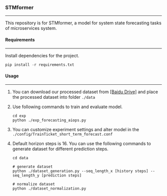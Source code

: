 ### STMformer

---

This repository is for STMformer, a model for system state forecasting tasks of microservices system. 

#### Requirements

---

Install dependencies for the project.

```python
pip install -r requirements.txt
```

#### Usage

---

1. You can download our processed dataset from [[Baidu Drive]]() and place the processed dataset into folder ```./data```

2. Use following commands to train and evaluate model.  

   ```shell
   cd exp
   python ./exp_forecasting_aiops.py
   ```

3. You can customize experiment settings and alter model in the ```./config/TrainTicket_short_term_forecast.conf```

4. Default horizon steps is 16. You can use the following commands to generate dataset for different prediction steps.

   ```shell
   cd data
   
   # generate dataset
   python ./dataset_generation.py --seq_length_x [history steps] --seq_length_y [prediction steps]
   
   # normalize dataset
   python ./dataset_normalization.py
   ```

   